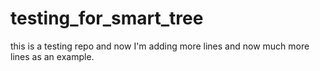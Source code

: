 # testing_for_smart_tree
this is a testing repo
and now I'm adding more lines
and now much more lines as an example.
